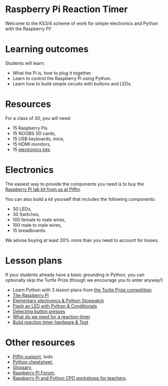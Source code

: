# Raspberry Pi Reaction Timer

Welcome to the KS3/4 scheme of work for simple electronics and Python with the Raspberry Pi!

# Learning outcomes

Students will learn:

* What the Pi is, how to plug it together.
* Learn to control the Raspberry Pi using Python.
* Learn how to build simple circuits with buttons and LEDs.

# Resources

For a class of 30, you will need:

* 15 Raspberry Pis
* 15 NOOBS SD cards,
* 15 USB keyboards, mice,
* 15 HDMI monitors,
* 15 [electronics kits](http://piffin.co.uk).

# Electronics

The easiest way to provide the components you need is to buy the [Raspberry Pi lab kit from us at Piffin](http://piffin.co.uk).

You can also build a kit yourself that includes the following components:

* 30 LEDs,
* 30 Switches,
* 100 female to male wires,
* 100 male to male wires,
* 15 breadboards.

We advise buying at least 20% more than you need to account for losses.

# Lesson plans

If your students already have a basic grounding in Python, you can optionally skip the Turtle Prize (though we encourage you to enter anyway!)

* Learn Python with 3 lesson plans from [the Turtle Prize competition](http://turtleprize.com).
* [The Raspberry Pi](lesson-1.html)
* [Elementary electronics & Python Stopwatch](lesson-2.html)
* [Flash an LED with Python & Conditionals](lesson-3.html)
* [Detecting button presses](lesson-4.html)
* [What do we need for a reaction timer](lesson-5.html)
* [Build reaction timer hardware & Test](lesson-6.html)

# Other resources

* [Piffin support](http://piffin.co.uk), todo
* [Python cheatsheet](../cheatsheet.html),
* [Glossary](../glossary.html),
* [Raspberry Pi Forum](http://raspberrypi.org/phpBB3/),
* [Raspberry Pi and Python CPD workshops for teachers](http://cpdforteachers.com).
